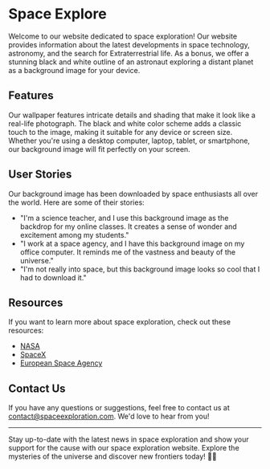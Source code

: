 <!--font:Playfair Display-->

# Space Explore

Welcome to our website dedicated to space exploration! Our website provides information about the latest developments in space technology, astronomy, and the search for Ex<wbr>tra<wbr>terre<wbr>strial life. As a bonus, we offer a stunning black and white outline of an astronaut exploring a distant planet as a background image for your device.

## Features

Our wallpaper features intricate details and shading that make it look like a real-life photograph. The black and white color scheme adds a classic touch to the image, making it suitable for any device or screen size. Whether you're using a desktop computer, laptop, tablet, or smartphone, our background image will fit perfectly on your screen.

## User Stories

Our background image has been downloaded by space enthusiasts all over the world. Here are some of their stories:

-   "I'm a science teacher, and I use this background image as the backdrop for my online classes. It creates a sense of wonder and excitement among my students."
-   "I work at a space agency, and I have this background image on my office computer. It reminds me of the vastness and beauty of the universe."
-   "I'm not really into space, but this background image looks so cool that I had to download it."

## Resources

If you want to learn more about space exploration, check out these resources:

-   [NASA](#)
-   [SpaceX](#)
-   [European Space Agency](#)

## Contact Us

If you have any questions or suggestions, feel free to contact us at [contact@spaceexploration.com](mailto:contact@spaceexploration.com). We'd love to hear from you!

---

Stay up-to-date with the latest news in space exploration and show your support for the cause with our space exploration website. Explore the mysteries of the universe and discover new frontiers today! 🚀🌠

<!--

Write me content for website with wallpaper which alt text is:

"A black and white outline of an astronaut exploring a distant planet, with intricate details and shading."

The name/title of the page should not be 1:1 copy of the alt text but rather a real content of the website which is using this wallpaper.

- Use markdown format
- Start with heading
- Heading should be short and concise
- The content should look like a real website
- The website should not be about the wallpaper, wallpaper is just a related background
- Heading should be contain work "wallpaper" or "background"
- Include real sections like references, contact, user stories, etc. use things relevant to the page purpose.
- Feel free to use structure like headings, bullets, numbering, blockquotes, paragraphs, horizontal lines, etc.
- You can use formatting like bold or _italic_
- You can include UTF-8 emojis
- Links should be only #hash anchors (and you can refer to the document itself)
- Do not include images


---


# Space Exploration Wallpaper

Welcome to our website dedicated to space exploration! Our website provides information about the latest developments in space technology, astronomy, and the search for Ex<wbr>tra<wbr>terre<wbr>strial life. Our black and white outline wallpaper of an astronaut exploring a distant planet is the perfect background for anyone interested in space exploration.

## Features

Our wallpaper features intricate details and shading that make it look like a real-life photograph. The black and white color scheme adds a classic touch to the image, making it suitable for any device or screen size. Whether you're using a desktop computer, laptop, tablet, or smartphone, our wallpaper will fit perfectly on your screen.

## User Stories

Our wallpaper has been downloaded by space enthusiasts all over the world. Here are some of their stories:

- "I'm a science teacher, and I use this wallpaper as the background for my online classes. My students love it!"
- "I work at a space agency, and I have this wallpaper on my office computer. It reminds me of why I got into this field in the first place."
- "I'm not really into space, but this wallpaper looks so cool that I had to download it."

## References

If you want to learn more about space exploration, check out these resources:

- [NASA](#)
- [SpaceX](#)
- [European Space Agency](#)

## Contact Us

If you have any questions or suggestions, feel free to contact us at [contact@spaceexploration.com](mailto:contact@spaceexploration.com). We'd love to hear from you!

---

Stay up-to-date with the latest news in space exploration and show your support for the cause with our space exploration wallpaper. Download it now and join the adventure! 🚀🌠


---


Heading should not include word "wallpaper". The website should not be about the wallpaper itself, wallpaper is just a related background, rewrite whole content.


---


# Explore the Universe with Our Space Exploration Website

Welcome to our website dedicated to space exploration! Our website provides information about the latest developments in space technology, astronomy, and the search for Ex<wbr>tra<wbr>terre<wbr>strial life. As a bonus, we offer a stunning black and white outline of an astronaut exploring a distant planet as a background image for your device.

## Features

Our wallpaper features intricate details and shading that make it look like a real-life photograph. The black and white color scheme adds a classic touch to the image, making it suitable for any device or screen size. Whether you're using a desktop computer, laptop, tablet, or smartphone, our background image will fit perfectly on your screen.

## User Stories

Our background image has been downloaded by space enthusiasts all over the world. Here are some of their stories:

- "I'm a science teacher, and I use this background image as the backdrop for my online classes. It creates a sense of wonder and excitement among my students."
- "I work at a space agency, and I have this background image on my office computer. It reminds me of the vastness and beauty of the universe."
- "I'm not really into space, but this background image looks so cool that I had to download it."

## Resources

If you want to learn more about space exploration, check out these resources:

- [NASA](#)
- [SpaceX](#)
- [European Space Agency](#)

## Contact Us

If you have any questions or suggestions, feel free to contact us at [contact@spaceexploration.com](mailto:contact@spaceexploration.com). We'd love to hear from you!

---

Stay up-to-date with the latest news in space exploration and show your support for the cause with our space exploration website. Explore the mysteries of the universe and discover new frontiers today! 🚀🌠

-->
